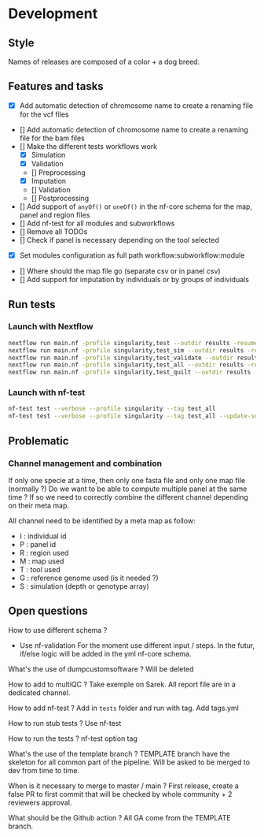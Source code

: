 # Development

## Style

Names of releases are composed of a color + a dog breed.

## Features and tasks

- [x] Add automatic detection of chromosome name to create a renaming file for the vcf files
- [] Add automatic detection of chromosome name to create a renaming file for the bam files
- [] Make the different tests workflows work
  - [x] Simulation
  - [x] Validation
  - [] Preprocessing
  - [x] Imputation
  - [] Validation
  - [] Postprocessing
- [] Add support of `anyOf()` or `oneOf()` in the nf-core schema for the map, panel and region files
- [] Add nf-test for all modules and subworkflows
- [] Remove all TODOs
- [] Check if panel is necessary depending on the tool selected
- [x] Set modules configuration as full path workflow:subworkflow:module
- [] Where should the map file go (separate csv or in panel csv)
- [] Add support for imputation by individuals or by groups of individuals

## Run tests

### Launch with Nextflow

```bash
nextflow run main.nf -profile singularity,test --outdir results -resume
nextflow run main.nf -profile singularity,test_sim --outdir results -resume
nextflow run main.nf -profile singularity,test_validate --outdir results -resume
nextflow run main.nf -profile singularity,test_all --outdir results -resume
nextflow run main.nf -profile singularity,test_quilt --outdir results -resume
```

### Launch with nf-test

```bash
nf-test test --verbose --profile singularity --tag test_all
nf-test test --verbose --profile singularity --tag test_all --update-snapshot #To update the snaps of a given test
```

## Problematic

### Channel management and combination

If only one specie at a time, then only one fasta file and only one map file (normally ?)
Do we want to be able to compute multiple panel at the same time ?
If so we need to correctly combine the different channel depending on their meta map.

All channel need to be identified by a meta map as follow:

- I : individual id
- P : panel id
- R : region used
- M : map used
- T : tool used
- G : reference genome used (is it needed ?)
- S : simulation (depth or genotype array)

## Open questions

How to use different schema ?

- Use nf-validation
  For the moment use different input / steps.
  In the futur, if/else logic will be added in the yml nf-core schema.

What's the use of dumpcustomsoftware ?
Will be deleted

How to add to multiQC ?
Take exemple on Sarek.
All report file are in a dedicated channel.

How to add nf-test ?
Add in `tests` folder and run with tag.
Add tags.yml

How to run stub tests ?
Use nf-test

How to run the tests ?
nf-test option tag

What's the use of the template branch ?
TEMPLATE branch have the skeleton for all common part of the pipeline.
Will be asked to be merged to dev from time to time.

When is it necessary to merge to master / main ?
First release, create a false PR to first commit that will be checked by whole community + 2 reviewers approval.

What should be the Github action ?
All GA come from the TEMPLATE branch.
